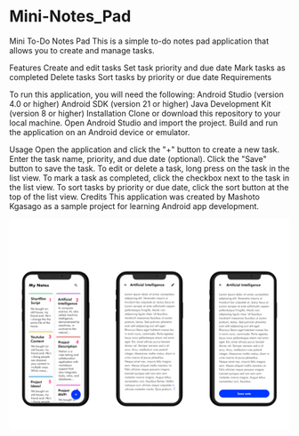 # Mini-Notes_Pad

Mini To-Do Notes Pad
This is a simple to-do notes pad application that allows you to create and manage tasks.

Features
Create and edit tasks
Set task priority and due date
Mark tasks as completed
Delete tasks
Sort tasks by priority or due date
Requirements

To run this application, you will need the following:
Android Studio (version 4.0 or higher)
Android SDK (version 21 or higher)
Java Development Kit (version 8 or higher)
Installation
Clone or download this repository to your local machine.
Open Android Studio and import the project.
Build and run the application on an Android device or emulator.

Usage
Open the application and click the "+" button to create a new task.
Enter the task name, priority, and due date (optional).
Click the "Save" button to save the task.
To edit or delete a task, long press on the task in the list view.
To mark a task as completed, click the checkbox next to the task in the list view.
To sort tasks by priority or due date, click the sort button at the top of the list view.
Credits
This application was created by Mashoto Kgasago as a sample project for learning Android app development.

![center](https://github.com/KgasagoGH/Note_Pad/blob/master/Screenshots/minifig.png?raw=true)
